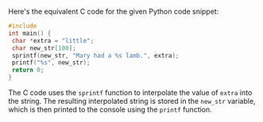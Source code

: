 Here's the equivalent C code for the given Python code snippet:
```c
#include 
int main() {
 char *extra = "little";
 char new_str[100];
 sprintf(new_str, "Mary had a %s lamb.", extra);
 printf("%s", new_str);
 return 0;
}
```
The C code uses the `sprintf` function to interpolate the value of `extra` into the string. The resulting interpolated string is stored in the `new_str` variable, which is then printed to the console using the `printf` function.

